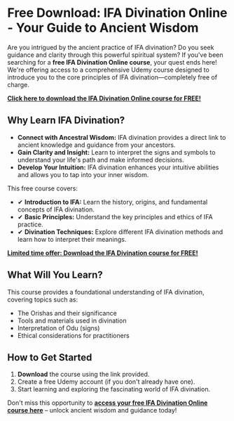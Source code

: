 # Free Download: IFA Divination Online - Your Guide to Ancient Wisdom

Are you intrigued by the ancient practice of IFA divination? Do you seek guidance and clarity through this powerful spiritual system? If you've been searching for a **free IFA Divination Online course**, your quest ends here! We're offering access to a comprehensive Udemy course designed to introduce you to the core principles of IFA divination—completely free of charge.

[**Click here to download the IFA Divination Online course for FREE!**](https://udemywork.com/ifa-divination-online)

## Why Learn IFA Divination?

*   **Connect with Ancestral Wisdom:** IFA divination provides a direct link to ancient knowledge and guidance from your ancestors.
*   **Gain Clarity and Insight:** Learn to interpret the signs and symbols to understand your life's path and make informed decisions.
*   **Develop Your Intuition:** IFA divination enhances your intuitive abilities and allows you to tap into your inner wisdom.

This free course covers:

*   ✔ **Introduction to IFA:** Learn the history, origins, and fundamental concepts of IFA divination.
*   ✔ **Basic Principles:** Understand the key principles and ethics of IFA practice.
*   ✔ **Divination Techniques:** Explore different IFA divination methods and learn how to interpret their meanings.

[**Limited time offer: Download the IFA Divination course for FREE!**](https://udemywork.com/ifa-divination-online)

## What Will You Learn?

This course provides a foundational understanding of IFA divination, covering topics such as:

*   The Orishas and their significance
*   Tools and materials used in divination
*   Interpretation of Odu (signs)
*   Ethical considerations for practitioners

## How to Get Started

1.  **Download** the course using the link provided.
2.  Create a free Udemy account (if you don't already have one).
3.  Start learning and exploring the fascinating world of IFA divination.

Don't miss this opportunity to **[access your free IFA Divination Online course here](https://udemywork.com/ifa-divination-online)** – unlock ancient wisdom and guidance today!
